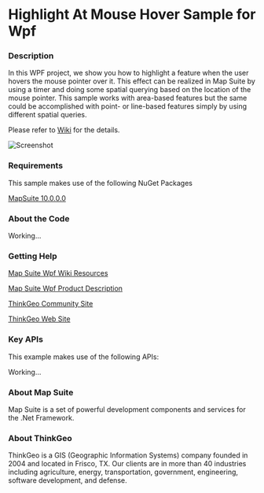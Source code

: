 # Highlight At Mouse Hover Sample for Wpf

### Description

In this WPF project, we show you how to highlight a feature when the user hovers the mouse pointer over it. This effect can be realized in Map Suite by using a timer and doing some spatial querying based on the location of the mouse pointer. This sample works with area-based features but the same could be accomplished with point- or line-based features simply by using different spatial queries.
              
Please refer to [Wiki](http://wiki.thinkgeo.com/wiki/map_suite_desktop_for_wpf) for the details.

![Screenshot](https://github.com/ThinkGeo/HighlightAtMouseHoverSample-ForWpf/blob/master/ScreenShot.png)

### Requirements

This sample makes use of the following NuGet Packages

[MapSuite 10.0.0.0](https://www.nuget.org/packages?q=thinkgeo)

### About the Code

Working...

### Getting Help

[Map Suite Wpf Wiki Resources](http://wiki.thinkgeo.com/wiki/map_suite_desktop_for_wpf)

[Map Suite Wpf Product Description](https://thinkgeo.com/ui-controls#desktop-platforms)

[ThinkGeo Community Site](http://community.thinkgeo.com/)

[ThinkGeo Web Site](http://www.thinkgeo.com)

### Key APIs
This example makes use of the following APIs:

Working...

### About Map Suite
Map Suite is a set of powerful development components and services for the .Net Framework.

### About ThinkGeo
ThinkGeo is a GIS (Geographic Information Systems) company founded in 2004 and located in Frisco, TX. Our clients are in more than 40 industries including agriculture, energy, transportation, government, engineering, software development, and defense.
